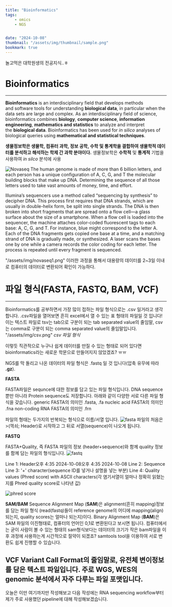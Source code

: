 ```yaml
---
title: "Bioinformatics"
tags:
    - omics
    - NGS


date: "2024-10-08"
thumbnail: "/assets/img/thumbnail/sample.png"
bookmark: true
---
```


놀고먹은 대학원생의 전공지식..ㅎ

# Bioinformatics
---
**Bioinformatics** is an interdisciplinary field that develops methods and software tools for understanding **biological data**, in particular when the data sets are large and complex. As an interdisciplinary field of science, bioinformatics combines **biology**, **computer science**, **information engineering**, **mathematics and statistics** to analyze and interpret the **biological data**. Bioinformatics has been used for *in silico* analyses of biological queries using **mathematical and statistical techniques**. 

**생물정보학은 생물학, 컴퓨터 과학, 정보 공학, 수학 및 통계학을 결합하여 생물학적 데이터를 분석하고 해석하는 학제 간 과학 분야이다.**
생물정보학은 **수학적** 및 **통계적** 기법을 사용하여 *in silco* 분석에 사용

![Novaseq](https://media.wired.com/photos/633459a4036b54662b51064e/master/w_1920,c_limit/Wide-Front-Apollo-01_science.jpg)
The human genome is made of more than 6 billion letters, and each person has a unique configuration of A, C, G, and T the molecular building blocks that make up DNA. Determining the sequence of all those letters used to take vast amounts of money, time, and effort.

Illumina’s sequencers use a method called “sequencing by synthesis” to decipher DNA. This process first requires that DNA strands, which are usually in double-helix form, be split into single strands. The DNA is then broken into short fragments that are spread onto a flow cell—a glass surface about the size of a smartphone. When a flow cell is loaded into the sequencer, the machine attaches color-coded fluorescent tags to each base: A, C, G, and T. For instance, blue might correspond to the letter A. Each of the DNA fragments gets copied one base at a time, and a matching strand of DNA is gradually made, or synthesized. A laser scans the bases one by one while a camera records the color coding for each letter. The process is repeated until every fragment is sequenced.

"/assets/img/novaseq1.png"
이러한 과정을 통해서 대용량의 데이터를 2~3일 이내로 컴퓨터의 데이터로 변환되어 확인이 가능하다.

# 파일 형식(FASTA, FASTQ, BAM, VCF)
---
Bioinformatics를 공부하면서 가장 많이 접하는 파일 형식으로는 .csv 일거라고 생각합니다.
.csv파일을 열어보면 흔히 excel에서 열 수 있는 표 형태의 파일일 것 입니다!
이는 텍스트 파일로 tsv는 tab으로 구분이 되는 tab separated value의 줄임말, csv는 comma로 구분이 되는 comma separated value의 줄임말입니다.
"/assets/img/csv.png"
*csv 파일 형식*

이렇듯 직관적으로 누구나 쉽게 데이터를 만질 수 있는 형태로 되어 있다면 bioinformatics라는 새로운 학문으로 만들어지지 않았겠죠? ㅠㅠ

NGS를 막 돌리고 나온 데이터의 파일 형식은 .fastq 일 것 입니다(압축 유무에 따라 **.gz**).

**FASTA**

FASTA파일은 sequnce에 대한 정보를 담고 있는 파일 형식입니다. 
DNA sequence 뿐만 아니라 Protein sequence도 저장합니다.
아래와 같이 다양한 서로 다른 파일 형식을 갖습니다.
generic FASTA의 의미인 .fasta, .fa
nucleic acid FASTA의 의미인 .fna
non-coding RNA FASTA의 의미인 .frn

파일의 형태는 두가지의 반복되는 형식으로 이름/서열 입니다.
![fasta](https://img1.daumcdn.net/thumb/R1280x0/?scode=mtistory2&fname=https%3A%2F%2Fblog.kakaocdn.net%2Fdn%2FbqwXtz%2Fbtq7deEZ8l5%2F7gHWosQCgKYwDNF2XVDVsk%2Fimg.png)
파일의 처음은 >(꺽쇠; Header)로 시작하고 그 뒤로 서열(sequence)이 나오게 됩니다.

**FASTQ**

FASTA+Quality, 즉 FASTA 파일의 정보 (header+sequence)와 함께 quality 정보를 함께 담는 파일의 형식입니다.
![fastq](https://img1.daumcdn.net/thumb/R1280x0/?scode=mtistory2&fname=https%3A%2F%2Fblog.kakaocdn.net%2Fdn%2Fbl1Bh1%2Fbtq67RX5nyR%2F10OnQYj7rXYpl1BVEkD1z0%2Fimg.png)

Line 1: Header오후 4:35 2024-10-08오후 4:35 2024-10-08
Line 2: Sequence
Line 3: '+' character(sequence ID를 넣거나 설명을 넣는 부분)
Line 4: Quality values (Phred score) with ASCII characters(각 염기서열이 얼마나 정확히 읽혔는지를 Phred quality score로 나타낸 값)

![phred score](https://img1.daumcdn.net/thumb/R1280x0/?scode=mtistory2&fname=https%3A%2F%2Fblog.kakaocdn.net%2Fdn%2FbQFkIO%2FbtqL1plFgoe%2F2LYGBGb8j2Iv6tjvmWHYpK%2Fimg.png)

**SAM/BAM**
Sequence Alignment Map (**SAM**)은 alignment(흔히 mapping)정보를 담는 파일 형식 (read(fastq)들이 reference genome의 어디에 mapping(align)되는지, quality scores는 얼마나 되는지)이다.
Binary Alignment Map (**BAM**)은 SAM 파일의 이진형태로, 컴퓨터의 언어인 0,1로 변환된다고 보시면 됩니다. 
컴퓨터에서는 굳이 사람이 볼 수 있는 형태의 sam형식보다는 데이터의 크기가 작은 bam파일을 이후 과정에 사용하는게 시간적으로 절약이 되겠죠?
samtools tool을 이용하여 서로 변환도 쉽게 진행할 수 있습니다.
 

**VCF**
Variant Call Format의 줄임말로, 유전체 변이정보를 담은 텍스트 파일입니다.
주로 WGS, WES의 genomic 분석에서 자주 다루는 파일 포맷입니다.
---

오늘은 이만 여기까지만 작성해보고 다음 작성에는 RNA sequencing workflow부터 제가 주로 사용했던 pipeline에 대해 작성해보겠습니다.
```